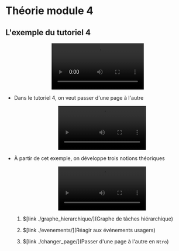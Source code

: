 # Théorie module 4

## L'exemple du tutoriel 4

<center>
<video width="50%" src="presentation.mp4" type="video/mp4" controls>
</center>

* Dans le tutoriel 4, on veut passer d'une page à l'autre

    <center>
    <video width="50%" src="tut04.mp4" type="video/mp4" loop nocontrols autoplay>
    </center>

* À partir de cet exemple, on développe trois notions théoriques

    <center>
    <video width="50%" src="notions.mp4" type="video/mp4" controls>
    </center>

    1. $[link ./graphe_hierarchique/](Graphe de tâches hiérarchique)

    1. $[link ./evenements/](Réagir aux événements usagers)

    1. $[link ./changer_page/](Passer d'une page à l'autre en `Ntro`)
